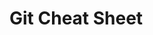 # Git Cheat Sheet

<!-- Git Commamds:
1. git init                                     //in root folder
2. rm -rf .git                                  //undo git init
3. git remote add origin <HTTPS/SSH>            //add the repo link on github
4. git clone <HTTPS/SSH>                        //for clone 
5 => git checkout -b <branch-name>              //create a new branch & switch to it at same time
  => git switch -c <branch-name>               //create a new branch & switch to it at same time 
6 =>git checkout <branch-name>                  //simply switch to an existing branch
  =>git switch <branch-name>                   //simply switch to an existing branch
7. git checkout <old-branch-name>               //Checkout to the branch you need to rename
8. git branch -m <new-branch-name>              //Rename branch name locally
9. git push origin :<old-name> <new-branch-name>  //Delete old branch from remote
10. git branch --list                           //to check all branches
11. git rm fileName                             //to remove specific file
12. git log                                     //to knowing all commits
13. git config --global user.name "name"        // for enter username on git
14. git config --global user.email "email"      // for enter email on git -->
<!-- 15. git rm --cached(file name) // for cached file............ -->